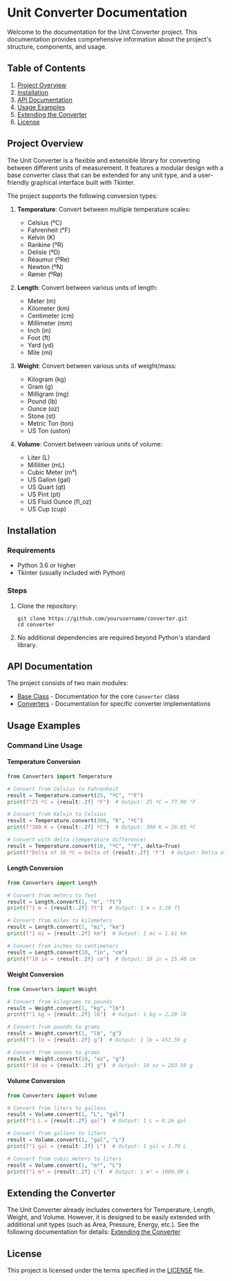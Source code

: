 # Unit Converter Documentation

Welcome to the documentation for the Unit Converter project. This documentation provides comprehensive information about the project's structure, components, and usage.

## Table of Contents

1. [Project Overview](#project-overview)
2. [Installation](#installation)
3. [API Documentation](#api-documentation)
4. [Usage Examples](#usage-examples)
5. [Extending the Converter](#extending-the-converter)
6. [License](#license)

## Project Overview

The Unit Converter is a flexible and extensible library for converting between different units of measurement. It features a modular design with a base converter class that can be extended for any unit type, and a user-friendly graphical interface built with Tkinter.

The project supports the following conversion types:

1. **Temperature**: Convert between multiple temperature scales:
   - Celsius (ºC)
   - Fahrenheit (°F)
   - Kelvin (K)
   - Rankine (ºR)
   - Delisle (ºD)
   - Réaumur (ºRe)
   - Newton (ºN)
   - Rømer (ºRø)

2. **Length**: Convert between various units of length:
   - Meter (m)
   - Kilometer (km)
   - Centimeter (cm)
   - Millimeter (mm)
   - Inch (in)
   - Foot (ft)
   - Yard (yd)
   - Mile (mi)

3. **Weight**: Convert between various units of weight/mass:
   - Kilogram (kg)
   - Gram (g)
   - Milligram (mg)
   - Pound (lb)
   - Ounce (oz)
   - Stone (st)
   - Metric Ton (ton)
   - US Ton (uston)

4. **Volume**: Convert between various units of volume:
   - Liter (L)
   - Milliliter (mL)
   - Cubic Meter (m³)
   - US Gallon (gal)
   - US Quart (qt)
   - US Pint (pt)
   - US Fluid Ounce (fl_oz)
   - US Cup (cup)

## Installation

### Requirements

- Python 3.6 or higher
- Tkinter (usually included with Python)

### Steps

1. Clone the repository:
   ```
   git clone https://github.com/yourusername/converter.git
   cd converter
   ```

2. No additional dependencies are required beyond Python's standard library.

## API Documentation

The project consists of two main modules:

- [Base Class](base_class.md) - Documentation for the core `Converter` class
- [Converters](converters.md) - Documentation for specific converter implementations


## Usage Examples

### Command Line Usage

#### Temperature Conversion

```python
from Converters import Temperature

# Convert from Celsius to Fahrenheit
result = Temperature.convert(25, "ºC", "°F")
print(f"25 ºC = {result:.2f} °F")  # Output: 25 ºC = 77.00 °F

# Convert from Kelvin to Celsius
result = Temperature.convert(300, "K", "ºC")
print(f"300 K = {result:.2f} ºC")  # Output: 300 K = 26.85 ºC

# Convert with delta (temperature difference)
result = Temperature.convert(10, "ºC", "°F", delta=True)
print(f"Delta of 10 ºC = Delta of {result:.2f} °F")  # Output: Delta of 10 ºC = Delta of 18.00 °F
```

#### Length Conversion

```python
from Converters import Length

# Convert from meters to feet
result = Length.convert(1, "m", "ft")
print(f"1 m = {result:.2f} ft")  # Output: 1 m = 3.28 ft

# Convert from miles to kilometers
result = Length.convert(1, "mi", "km")
print(f"1 mi = {result:.2f} km")  # Output: 1 mi = 1.61 km

# Convert from inches to centimeters
result = Length.convert(10, "in", "cm")
print(f"10 in = {result:.2f} cm")  # Output: 10 in = 25.40 cm
```

#### Weight Conversion

```python
from Converters import Weight

# Convert from kilograms to pounds
result = Weight.convert(1, "kg", "lb")
print(f"1 kg = {result:.2f} lb")  # Output: 1 kg = 2.20 lb

# Convert from pounds to grams
result = Weight.convert(1, "lb", "g")
print(f"1 lb = {result:.2f} g")  # Output: 1 lb = 453.59 g

# Convert from ounces to grams
result = Weight.convert(10, "oz", "g")
print(f"10 oz = {result:.2f} g")  # Output: 10 oz = 283.50 g
```

#### Volume Conversion

```python
from Converters import Volume

# Convert from liters to gallons
result = Volume.convert(1, "L", "gal")
print(f"1 L = {result:.2f} gal")  # Output: 1 L = 0.26 gal

# Convert from gallons to liters
result = Volume.convert(1, "gal", "L")
print(f"1 gal = {result:.2f} L")  # Output: 1 gal = 3.79 L

# Convert from cubic meters to liters
result = Volume.convert(1, "m³", "L")
print(f"1 m³ = {result:.2f} L")  # Output: 1 m³ = 1000.00 L
```

## Extending the Converter

The Unit Converter already includes converters for Temperature, Length, Weight, and Volume. However, it is designed to be easily extended with additional unit types (such as Area, Pressure, Energy, etc.). See the following documentation for details:
[Extending the Converter](converters.md#best-practices-for-creating-converters)


## License

This project is licensed under the terms specified in the [LICENSE](../LICENSE) file.